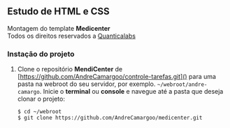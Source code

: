 ## Estudo de HTML e CSS

Montagem do template **Medicenter**  
Todos os direitos reservados a [Quanticalabs](https://themeforest.net/user/quanticalabs?gclid=CjwKCAjwjZmTBhB4EiwAynRmD0X_Rm5Xs4nVysVxhcQWVdB7OPDFfJOByOB71KlTd_hgl2zB8DnvaBoCKuAQAvD_BwE)

### Instação do projeto

1. Clone o repositório **MendiCenter** de [https://github.com/AndreCamargoo/controle-tarefas.git]() para uma pasta na webroot do seu servidor, por exemplo. `~/webroot/andre-camargo`. Inicie o **terminal** ou **console** e navegue até a pasta que deseja clonar o projeto:
   ```
   $ cd ~/webroot
   $ git clone https://github.com/AndreCamargoo/medicenter.git